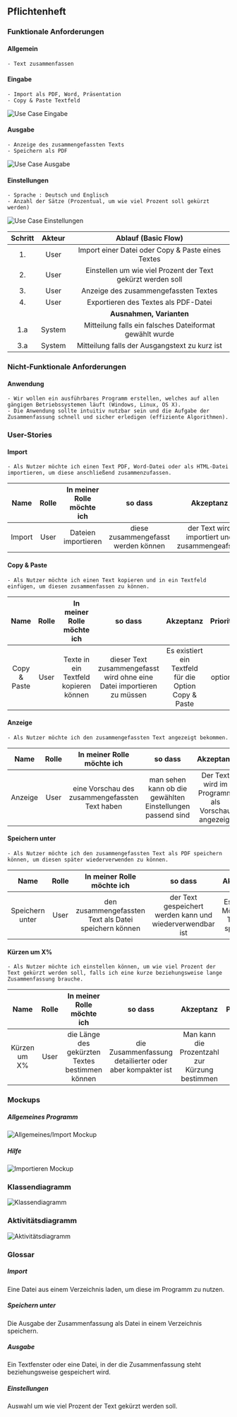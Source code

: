 ## Pflichtenheft

###  Funktionale Anforderungen

#### Allgemein
	- Text zusammenfassen

#### Eingabe
	- Import als PDF, Word, Präsentation
	- Copy & Paste Textfeld

![Use Case Eingabe](https://raw.githubusercontent.com/FHB-SS18-Softwareprojekt/Dokumentation/Pflichtenheft/bilder/Eingabe.png)

#### Ausgabe
	- Anzeige des zusammengefassten Texts
	- Speichern als PDF

![Use Case Ausgabe](https://raw.githubusercontent.com/FHB-SS18-Softwareprojekt/Dokumentation/Pflichtenheft/bilder/Ausgabe_Use_Case_Diagramm.png)

#### Einstellungen
	- Sprache : Deutsch und Englisch
	- Anzahl der Sätze (Prozentual, um wie viel Prozent soll gekürzt werden)

![Use Case Einstellungen](https://raw.githubusercontent.com/FHB-SS18-Softwareprojekt/Dokumentation/Pflichtenheft/bilder/Einstellungen_Use_Case_Diagramm.png)

| Schritt          | Akteur          | Ablauf (Basic Flow)  |
| :-------------: |:-------------:| :-----:|
| 1.      | User | Import einer Datei oder Copy & Paste eines Textes |
| 2.      | User      |   Einstellen um wie viel Prozent der Text gekürzt werden soll|
| 3. | User      |    Anzeige des zusammengefassten Textes |
| 4.      | User | Exportieren des Textes als PDF-Datei |
|           |          | **Ausnahmen, Varianten**  |
| 1.a      | System      |   Mitteilung falls ein falsches Dateiformat gewählt wurde |
| 3.a | System      |    Mitteilung falls der Ausgangstext zu kurz ist |

### Nicht-Funktionale Anforderungen

#### Anwendung
	- Wir wollen ein ausführbares Programm erstellen, welches auf allen gängigen Betriebssystemen läuft (Windows, Linux, OS X).
	- Die Anwendung sollte intuitiv nutzbar sein und die Aufgabe der Zusammenfassung schnell und sicher erledigen (effiziente Algorithmen).

### User-Stories

#### Import
	- Als Nutzer möchte ich einen Text PDF, Word-Datei oder als HTML-Datei importieren, um diese anschließend zusammenzufassen.

| Name	| Rolle	| In meiner Rolle möchte ich | so dass| Akzeptanz	| Priorität	|
| :----:| :----:|:--------------------------:|:------:|:-----------:|:---------:|
|Import | User | Dateien importieren | diese zusammengefasst werden können | der Text wird importiert und zusammengeafsset | muss |

#### Copy & Paste
	- Als Nutzer möchte ich einen Text kopieren und in ein Textfeld einfügen, um diesen zusammenfassen zu können.

| Name	| Rolle	| In meiner Rolle möchte ich | so dass| Akzeptanz	| Priorität	|
| :----:| :----:|:--------------------------:|:------:|:-----------:|:---------:|
| Copy & Paste | User | Texte in ein Textfeld kopieren können | dieser Text zusammengefasst wird ohne eine Datei importieren zu müssen | Es existiert ein Textfeld für die Option Copy & Paste | optional |

#### Anzeige
	- Als Nutzer möchte ich den zusammengefassten Text angezeigt bekommen.

| Name	| Rolle	| In meiner Rolle möchte ich | so dass| Akzeptanz	| Priorität	|
| :----:| :----:|:--------------------------:|:------:|:-----------:|:---------:|
| Anzeige | User | eine Vorschau des zusammengefassten Text haben | man sehen kann ob die gewählten Einstellungen passend sind | Der Text wird im Programm als Vorschau angezeigt | muss |

#### Speichern unter
	- Als Nutzer möchte ich den zusammengefassten Text als PDF speichern können, um diesen später wiederverwenden zu können.

| Name	| Rolle	| In meiner Rolle möchte ich | so dass| Akzeptanz	| Priorität	|
| :----:| :----:|:--------------------------:|:------:|:-----------:|:---------:|
|Speichern unter | User | den zusammengefassten Text als Datei speichern können | der Text gespeichert werden kann und wiederverwendbar ist | Es gibt die Möglichkeit Texte zu speichern | muss |

#### Kürzen um X%
	- Als Nutzer möchte ich einstellen können, um wie viel Prozent der Text gekürzt werden soll, falls ich eine kurze beziehungsweise lange Zusammenfassung brauche.

| Name	| Rolle	| In meiner Rolle möchte ich | so dass| Akzeptanz	| Priorität	|
| :----:| :----:|:--------------------------:|:------:|:-----------:|:---------:|
| Kürzen um X% | User | die Länge des gekürzten Textes bestimmen können | die Zusammenfassung detailierter oder aber kompakter ist | Man kann die Prozentzahl zur Kürzung bestimmen | muss |


### Mockups

##### Allgemeines Programm

![Allgemeines/Import Mockup](https://raw.githubusercontent.com/FHB-SS18-Softwareprojekt/Dokumentation/Pflichtenheft/bilder/HauptGUI.png)

##### Hilfe

![Importieren Mockup](https://raw.githubusercontent.com/FHB-SS18-Softwareprojekt/Dokumentation/Pflichtenheft/bilder/Hilfe.png)


### Klassendiagramm

![Klassendiagramm](https://raw.githubusercontent.com/FHB-SS18-Softwareprojekt/Dokumentation/Pflichtenheft/bilder/architecture.jpg)

### Aktivitätsdiagramm

![Aktivitätsdiagramm](https://raw.githubusercontent.com/FHB-SS18-Softwareprojekt/Dokumentation/Pflichtenheft/bilder/Aktivitätsdiagramm.png)

### Glossar

##### Import
Eine Datei aus einem Verzeichnis laden, um diese im Programm zu nutzen.

##### Speichern unter
Die Ausgabe der Zusammenfassung als Datei in einem Verzeichnis speichern.

##### Ausgabe
Ein Textfenster oder eine Datei, in der die Zusammenfassung steht beziehungsweise gespeichert wird.

##### Einstellungen
Auswahl um wie viel Prozent der Text gekürzt werden soll.